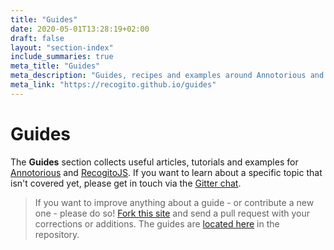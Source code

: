 ```yaml
---
title: "Guides"
date: 2020-05-01T13:28:19+02:00
draft: false
layout: "section-index"
include_summaries: true
meta_title: "Guides"
meta_description: "Guides, recipes and examples around Annotorious and RecogitoJS"
meta_link: "https://recogito.github.io/guides"
---
```


# Guides

The __Guides__ section collects useful articles, tutorials and examples for 
[Annotorious](/annotorious) and [RecogitoJS](https://github.com/recogito/recogito-js). If you 
want to learn about a specific topic that isn't covered yet, please get in touch via 
the [Gitter chat](https://gitter.im/recogito/annotorious). 

> If you want to improve anything about a guide - or contribute a new one - please do so!
> [Fork this site](https://github.com/recogito/project-website-source) and send a pull request 
> with your corrections or additions. The guides are [located here](https://github.com/recogito/project-website-source/tree/master/content/guides) in the repository.
